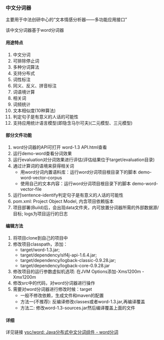 ### 中文分词器

主要用于中法创研中心的“文本情感分析器——多功能应用接口”

该中文分词器基于word分词器

#### 用途特点
1. 中文分词
2. 可排除停止词
3. 多种分词算法
4. 支持分布式
5. 词性标注
6. 同义、反义、拼音标注
7. 词语境计算
8. 相关词
9. 词频统计
10. 文本相似度(10种算法)
11. 判定句子是有意义的人话的可能性
12. 支持应用统计语言模型(即隐含马尔可夫)(二元模型、三元模型)

#### 部分文件功能

1. word分词器的API可打开 word-1.3 API.html查看
2. 运行demo-word查看分词效果
3. 运行evaluation对分词效果进行评估(评估结果位于target/evaluation目录)
4. 通过计算词的语境来获得相关词
    - 用word分词内置语料库：运行word分词项目根目录下的脚本 demo-word-vector-corpus
    - 使用自己的文本内容：运行word分词项目根目录下的脚本 
   demo-word-vector-file
5. 运行sentence-identify判定句子是有意义的人话的可能性
6. pom.xml: Project Object Model, 内含项目依赖版本
7. 项目部署(Build)后，会出现data文件夹，内可放置分词器所需的外部数据源/目标; logs为项目运行的日志

#### 编辑方法
1. 将项目clone到自己的项目中
2. 修改项目classpath，添加：
    - target/word-1.3.jar;
    - target/dependency/slf4j-api-1.6.4.jar;
    - target/dependency/logback-classic-0.9.28.jar;
    - target/dependency/logback-core-0.9.28.jar
3. 修改项目的运行参数虚拟机选项: 在JVM Options添加-Xms1200m -Xmx1200m
4. 修改src中的代码，对word分词器进行操作
5. 需要对word分词器进行修改时候：target
    - 一般不修改依赖，生成文件和maven的配置
    - 方法一(不推荐): 反编译修改classes或者word-1.3.jar,再编译覆盖
    - 方法二: 修改word-1.3-sources.jar然后编译覆盖上面的文件
    
#### 详细
详见链接 [ysc/word: Java分布式中文分词组件 - word分词](https://github.com/ysc/word)